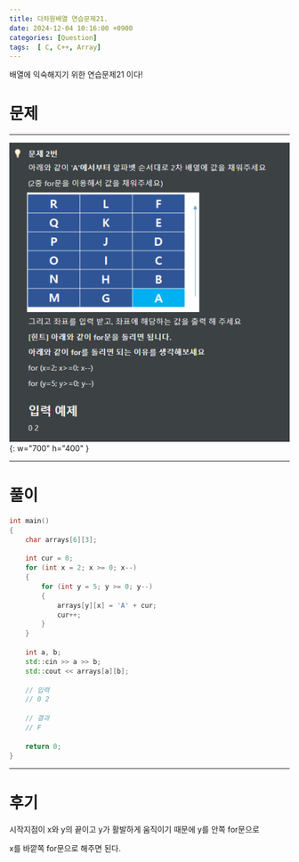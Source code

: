 ```yaml
---
title: 다차원배열 연습문제21.
date: 2024-12-04 10:16:00 +0900
categories: [Question]  
tags:  [ C, C++, Array]
---
```


배열에 익숙해지기 위한 연습문제21 이다!

# 문제   
---------------------------------------
![Desktop View](/assets/img/Array21.png){: w="700" h="400" }

---------------------------------------

# 풀이

```c++
int main()
{
    char arrays[6][3];
    
    int cur = 0;
    for (int x = 2; x >= 0; x--)
    {
        for (int y = 5; y >= 0; y--)
        {
            arrays[y][x] = 'A' + cur;
            cur++;
        }
    }
    
    int a, b;
    std::cin >> a >> b;
    std::cout << arrays[a][b];
    
    // 입력 
    // 0 2

    // 결과
    // F

    return 0;
}
```
---------------------------------------

# 후기

시작지점이 x와 y의 끝이고 y가 활발하게 움직이기 때문에 y를 안쪽 for문으로

x를 바깥쪽 for문으로 해주면 된다.

